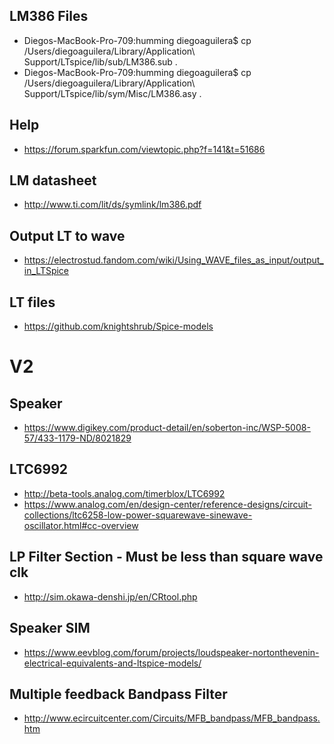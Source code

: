 
## LM386 Files
- Diegos-MacBook-Pro-709:humming diegoaguilera$ cp /Users/diegoaguilera/Library/Application\ Support/LTspice/lib/sub/LM386.sub .
- Diegos-MacBook-Pro-709:humming diegoaguilera$ cp /Users/diegoaguilera/Library/Application\ Support/LTspice/lib/sym/Misc/LM386.asy .

## Help
- https://forum.sparkfun.com/viewtopic.php?f=141&t=51686

## LM datasheet
- http://www.ti.com/lit/ds/symlink/lm386.pdf

## Output LT to wave
- https://electrostud.fandom.com/wiki/Using_WAVE_files_as_input/output_in_LTSpice

## LT files
- https://github.com/knightshrub/Spice-models


# V2

## Speaker
- https://www.digikey.com/product-detail/en/soberton-inc/WSP-5008-57/433-1179-ND/8021829

## LTC6992
- http://beta-tools.analog.com/timerblox/LTC6992
- https://www.analog.com/en/design-center/reference-designs/circuit-collections/ltc6258-low-power-squarewave-sinewave-oscillator.html#cc-overview

## LP Filter Section - Must be less than square wave clk
- http://sim.okawa-denshi.jp/en/CRtool.php

## Speaker SIM
- https://www.eevblog.com/forum/projects/loudspeaker-nortonthevenin-electrical-equivalents-and-ltspice-models/

## Multiple feedback Bandpass Filter
- http://www.ecircuitcenter.com/Circuits/MFB_bandpass/MFB_bandpass.htm

